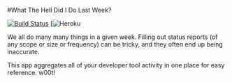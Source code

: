 #What The Hell Did I Do Last Week?

[![Build Status](https://travis-ci.org/mnitchie/WhatTheHellDidIDoLastWeek.svg)](https://travis-ci.org/mnitchie/WhatTheHellDidIDoLastWeek)
[![Heroku](https://heroku-badge.herokuapp.com/?app=whispering-temple-1544)

We all do many many things in a given week. Filling out status reports (of any scope or size or frequency) can be tricky, and they often end up being inaccurate. 

This app aggregates all of your developer tool activity in one place for easy reference. w00t!